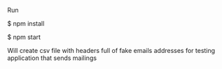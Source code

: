 Run 

$ npm install

$ npm start

Will create csv file with headers full of fake emails addresses for testing application that sends mailings
